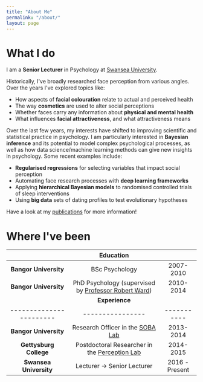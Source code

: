 ```yaml
---
title: "About Me"
permalink: "/about/"
layout: page
---
```


# What I do
I am a **Senior Lecturer** in Psychology at [Swansea University](https://www.swansea.ac.uk/staff/alex.l.jones).

Historically, I've broadly researched face perception from various angles. Over the years I've explored topics like:

- How aspects of **facial colouration** relate to actual and perceived health
- The way **cosmetics** are used to alter social perceptions
- Whether faces carry any information about **physical and mental health**
- What influences **facial attractiveness**, and what attractiveness means

Over the last few years, my interests have shifted to improving scientific and statistical practice in psychology. I am particularly interested in **Bayesian inference** and its potential to model complex psychological processes, as well as how data science/machine learning methods can give new insights in psychology. Some recent examples include:

- **Regularised regressions** for selecting variables that impact social perception
- Automating face research processes with **deep learning frameworks**
- Applying **hierarchical Bayesian models** to randomised controlled trials of sleep interventions
- Using **big data** sets of dating profiles to test evolutionary hypotheses

Have a look at my [publications](https://alexjonesphd.github.io/pubs) for more information!

# Where I've been

|                         | **Education**|                |
|:-----------------------:|:---------------:|:-----------:|
| **Bangor University** | BSc Psychology | 2007-2010 |
| **Bangor University** | PhD Psychology (supervised by [Professor Robert Ward](https://www.bangor.ac.uk/staff/human-behavioural-sciences/rob-ward-007470/en#publications)) | 2010-2014 |
|                       | **Experience** |
|-----------------------|----------------|-----------|
| **Bangor University** | Research Officer in the [SOBA Lab](https://www.soba-lab.com) | 2013-2014 |
| **Gettysburg College**| Postdoctoral Researcher in the [Perception Lab](http://www.richard-russell.net) | 2014-2015 |
| **Swansea University**| Lecturer -> Senior Lecturer | 2016 - Present |



